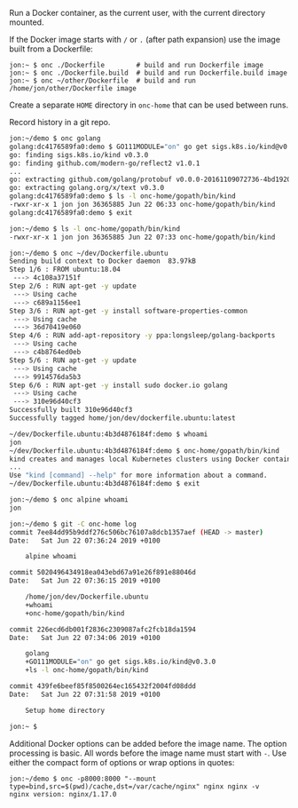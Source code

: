 Run a Docker container, as the current user, with the current directory mounted.

If the Docker image starts with `/` or `.` (after path expansion) use the image built from a Dockerfile:

```
jon:~ $ onc ./Dockerfile        # build and run Dockerfile image
jon:~ $ onc ./Dockerfile.build  # build and run Dockerfile.build image
jon:~ $ onc ~/other/Dockerfile  # build and run /home/jon/other/Dockerfile image
```

Create a separate `HOME` directory in `onc-home` that can be used between runs.

Record history in a git repo.

```sh
jon:~/demo $ onc golang
golang:dc4176589fa0:demo $ GO111MODULE="on" go get sigs.k8s.io/kind@v0.3.0
go: finding sigs.k8s.io/kind v0.3.0
go: finding github.com/modern-go/reflect2 v1.0.1
...
go: extracting github.com/golang/protobuf v0.0.0-20161109072736-4bd1920723d7
go: extracting golang.org/x/text v0.3.0
golang:dc4176589fa0:demo $ ls -l onc-home/gopath/bin/kind
-rwxr-xr-x 1 jon jon 36365885 Jun 22 06:33 onc-home/gopath/bin/kind
golang:dc4176589fa0:demo $ exit

jon:~/demo $ ls -l onc-home/gopath/bin/kind
-rwxr-xr-x 1 jon jon 36365885 Jun 22 07:33 onc-home/gopath/bin/kind

jon:~/demo $ onc ~/dev/Dockerfile.ubuntu
Sending build context to Docker daemon  83.97kB
Step 1/6 : FROM ubuntu:18.04
 ---> 4c108a37151f
Step 2/6 : RUN apt-get -y update
 ---> Using cache
 ---> c689a1156ee1
Step 3/6 : RUN apt-get -y install software-properties-common
 ---> Using cache
 ---> 36d70419e060
Step 4/6 : RUN add-apt-repository -y ppa:longsleep/golang-backports
 ---> Using cache
 ---> c4b8764ed0eb
Step 5/6 : RUN apt-get -y update
 ---> Using cache
 ---> 9914576da5b3
Step 6/6 : RUN apt-get -y install sudo docker.io golang
 ---> Using cache
 ---> 310e96d40cf3
Successfully built 310e96d40cf3
Successfully tagged home/jon/dev/dockerfile.ubuntu:latest

~/dev/Dockerfile.ubuntu:4b3d4876184f:demo $ whoami
jon
~/dev/Dockerfile.ubuntu:4b3d4876184f:demo $ onc-home/gopath/bin/kind
kind creates and manages local Kubernetes clusters using Docker container 'nodes'
...
Use "kind [command] --help" for more information about a command.
~/dev/Dockerfile.ubuntu:4b3d4876184f:demo $ exit

jon:~/demo $ onc alpine whoami
jon

jon:~/demo $ git -C onc-home log
commit 7ee84dd95b9ddf276c506bc76107a8dcb1357aef (HEAD -> master)
Date:   Sat Jun 22 07:36:24 2019 +0100

    alpine whoami

commit 5020496434918ea043ebd67a91e26f891e88046d
Date:   Sat Jun 22 07:36:15 2019 +0100

    /home/jon/dev/Dockerfile.ubuntu
    +whoami
    +onc-home/gopath/bin/kind

commit 226ecd6db001f2836c2309087afc2fcb18da1594
Date:   Sat Jun 22 07:34:06 2019 +0100

    golang
    +GO111MODULE="on" go get sigs.k8s.io/kind@v0.3.0
    +ls -l onc-home/gopath/bin/kind

commit 439fe6beef85f8500264ec165432f2004fd08ddd
Date:   Sat Jun 22 07:31:58 2019 +0100

    Setup home directory

jon:~ $
```

Additional Docker options can be added before the image name. The option processing
is basic. All words before the image name must start with `-`. Use either the compact form of options or wrap options in quotes:
```
jon:~/demo $ onc -p8000:8000 "--mount type=bind,src=$(pwd)/cache,dst=/var/cache/nginx" nginx nginx -v
nginx version: nginx/1.17.0
```
